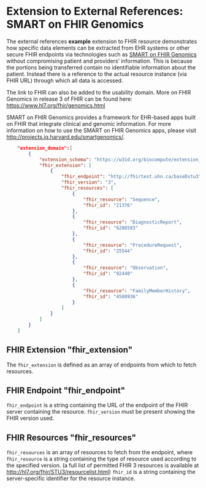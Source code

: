 
# Extension to External References: SMART on FHIR Genomics

The external references **example** extension to FHIR resource demonstrates how specific data elements can be extracted from EHR systems or other secure FHIR endpoints via technologies such as [SMART on FHIR Genomics](https://www.ncbi.nlm.nih.gov/pubmed/26198304) without compromising patient and providers’ information. This is because the portions being transferred contain no identifiable information about the patient. Instead there is a reference to the actual resource instance (via FHIR URL) through which all data is accessed.

The link to FHIR can also be added to the usability domain.  More on FHIR Genomics in release 3 of FHIR can be found here: https://www.hl7.org/fhir/genomics.html

SMART on FHIR Genomics provides a framework for EHR-based apps built on FHIR that integrate clinical and genomic information. For more information on how to use the SMART on FHIR Genomics apps, please visit http://projects.iq.harvard.edu/smartgenomics/.   

```json
    "extension_domain":[
        {
            "extension_schema": "https://w3id.org/biocompute/extension_domain/1.1.0/fhir/fhir_extension.json",
            "fhir_extension": [
                {
                    "fhir_endpoint": "http://fhirtest.uhn.ca/baseDstu3",
                    "fhir_version": "3",
                    "fhir_resources": [
                        {
                            "fhir_resource": "Sequence",
                            "fhir_id": "21376"
                        },
                        {
                            "fhir_resource": "DiagnosticReport",
                            "fhir_id": "6288583"
                        },
                        {
                            "fhir_resource": "ProcedureRequest",
                            "fhir_id": "25544"
                        },
                        {
                            "fhir_resource": "Observation",
                            "fhir_id": "92440"
                        },
                        {
                            "fhir_resource": "FamilyMemberHistory",
                            "fhir_id": "4588936"
                        }
                    ]
                }
            ]
        }
    ]
```

## FHIR Extension "fhir_extension"

The `fhir_extension` is defined as an array of endpoints from which to fetch resources. 

## FHIR Endpoint "fhir_endpoint"

`fhir_endpoint` is a string containing the URL of the endpoint of the FHIR server containing the resource. `fhir_version` must be present showing the FHIR version used.

## FHIR Resources "fhir_resources"

`fhir_resources` is an array of resources to fetch from the endpoint, where `fhir_resource` is a string containing the type of resource used according to the specified version. (a full list of permitted FHIR 3 resources is available at http://hl7.org/fhir/STU3/resourcelist.html) `fhir_id` is a string containing the server-specific identifier for the resource instance. 
